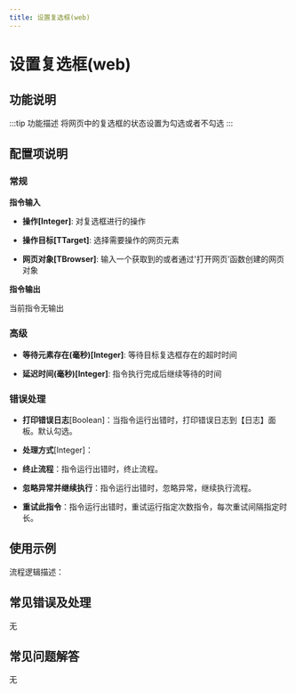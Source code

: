```yaml
---
title: 设置复选框(web)
---
```


# 设置复选框(web)

## 功能说明

:::tip 功能描述
将网页中的复选框的状态设置为勾选或者不勾选
:::

## 配置项说明

### 常规

**指令输入**

- **操作[Integer]**: 对复选框进行的操作

- **操作目标[TTarget]**: 选择需要操作的网页元素

- **网页对象[TBrowser]**: 输入一个获取到的或者通过'打开网页'函数创建的网页对象


**指令输出**

当前指令无输出

### 高级

- **等待元素存在(毫秒)[Integer]**: 等待目标复选框存在的超时时间

- **延迟时间(毫秒)[Integer]**: 指令执行完成后继续等待的时间

### 错误处理

- **打印错误日志**[Boolean]：当指令运行出错时，打印错误日志到【日志】面板。默认勾选。

- **处理方式**[Integer]：

 - **终止流程**：指令运行出错时，终止流程。

 - **忽略异常并继续执行**：指令运行出错时，忽略异常，继续执行流程。

 - **重试此指令**：指令运行出错时，重试运行指定次数指令，每次重试间隔指定时长。

## 使用示例

流程逻辑描述：

## 常见错误及处理

无

## 常见问题解答

无

